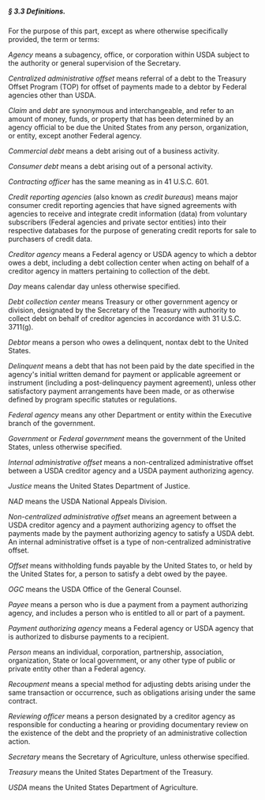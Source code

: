 ##### § 3.3 Definitions. #####

For the purpose of this part, except as where otherwise specifically provided, the term or terms:

*Agency* means a subagency, office, or corporation within USDA subject to the authority or general supervision of the Secretary.

*Centralized administrative offset* means referral of a debt to the Treasury Offset Program (TOP) for offset of payments made to a debtor by Federal agencies other than USDA.

*Claim* and *debt* are synonymous and interchangeable, and refer to an amount of money, funds, or property that has been determined by an agency official to be due the United States from any person, organization, or entity, except another Federal agency.

*Commercial debt* means a debt arising out of a business activity.

*Consumer debt* means a debt arising out of a personal activity.

*Contracting officer* has the same meaning as in 41 U.S.C. 601.

*Credit reporting agencies* (also known as *credit bureaus*) means major consumer credit reporting agencies that have signed agreements with agencies to receive and integrate credit information (data) from voluntary subscribers (Federal agencies and private sector entities) into their respective databases for the purpose of generating credit reports for sale to purchasers of credit data.

*Creditor agency* means a Federal agency or USDA agency to which a debtor owes a debt, including a debt collection center when acting on behalf of a creditor agency in matters pertaining to collection of the debt.

*Day* means calendar day unless otherwise specified.

*Debt collection center* means Treasury or other government agency or division, designated by the Secretary of the Treasury with authority to collect debt on behalf of creditor agencies in accordance with 31 U.S.C. 3711(g).

*Debtor* means a person who owes a delinquent, nontax debt to the United States.

*Delinquent* means a debt that has not been paid by the date specified in the agency's initial written demand for payment or applicable agreement or instrument (including a post-delinquency payment agreement), unless other satisfactory payment arrangements have been made, or as otherwise defined by program specific statutes or regulations.

*Federal agency* means any other Department or entity within the Executive branch of the government.

*Government* or *Federal government* means the government of the United States, unless otherwise specified.

*Internal administrative offset* means a non-centralized administrative offset between a USDA creditor agency and a USDA payment authorizing agency.

*Justice* means the United States Department of Justice.

*NAD* means the USDA National Appeals Division.

*Non-centralized administrative offset* means an agreement between a USDA creditor agency and a payment authorizing agency to offset the payments made by the payment authorizing agency to satisfy a USDA debt. An internal administrative offset is a type of non-centralized administrative offset.

*Offset* means withholding funds payable by the United States to, or held by the United States for, a person to satisfy a debt owed by the payee.

*OGC* means the USDA Office of the General Counsel.

*Payee* means a person who is due a payment from a payment authorizing agency, and includes a person who is entitled to all or part of a payment.

*Payment authorizing agency* means a Federal agency or USDA agency that is authorized to disburse payments to a recipient.

*Person* means an individual, corporation, partnership, association, organization, State or local government, or any other type of public or private entity other than a Federal agency.

*Recoupment* means a special method for adjusting debts arising under the same transaction or occurrence, such as obligations arising under the same contract.

*Reviewing officer* means a person designated by a creditor agency as responsible for conducting a hearing or providing documentary review on the existence of the debt and the propriety of an administrative collection action.

*Secretary* means the Secretary of Agriculture, unless otherwise specified.

*Treasury* means the United States Department of the Treasury.

*USDA* means the United States Department of Agriculture.